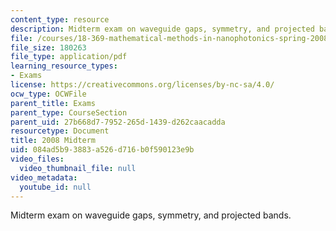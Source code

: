 ```yaml
---
content_type: resource
description: Midterm exam on waveguide gaps, symmetry, and projected bands.
file: /courses/18-369-mathematical-methods-in-nanophotonics-spring-2008/084ad5b93883a526d716b0f590123e9b_midterm_08.pdf
file_size: 180263
file_type: application/pdf
learning_resource_types:
- Exams
license: https://creativecommons.org/licenses/by-nc-sa/4.0/
ocw_type: OCWFile
parent_title: Exams
parent_type: CourseSection
parent_uid: 27b668d7-7952-265d-1439-d262caacadda
resourcetype: Document
title: 2008 Midterm
uid: 084ad5b9-3883-a526-d716-b0f590123e9b
video_files:
  video_thumbnail_file: null
video_metadata:
  youtube_id: null
---
```

Midterm exam on waveguide gaps, symmetry, and projected bands.